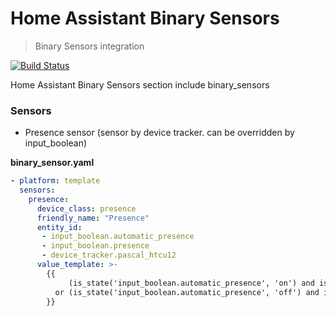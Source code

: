 # Home Assistant Binary Sensors
> Binary Sensors integration

[![Build Status](https://travis-ci.org/pascalwilbrink/ha-config.svg?branch=master)](https://travis-ci.org/pascalwilbrink/ha-config)

Home Assistant Binary Sensors section include binary_sensors

### Sensors
* Presence sensor (sensor by device tracker. can be overridden by input_boolean)

**binary_sensor.yaml**
```yaml
- platform: template
  sensors:
    presence:
      device_class: presence
      friendly_name: "Presence"
      entity_id:
       - input_boolean.automatic_presence
       - input_boolean.presence
       - device_tracker.pascal_htcu12
      value_template: >-
        {{    
             (is_state('input_boolean.automatic_presence', 'on') and is_state('device_tracker.pascal_htcu12', 'home'))
          or (is_state('input_boolean.automatic_presence', 'off') and is_state('input_boolean.presence', 'on'))
        }}

```